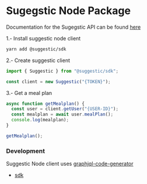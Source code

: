 # Sugegstic Node Package

Documentation for the Sugegstic API can be found [here](https://docs.suggestic.com/graphql/)


1.- Install suggestic node client
```.bash
yarn add @suggestic/sdk
```

2.- Create suggestic client
```.js
import { Suggestic } from "@suggestic/sdk";

const client = new Suggestic("{TOKEN}");
```

3.- Get a meal plan
```.js
async function getMealplan() {
  const user = client.getUser("{USER-ID}");
  const mealplan = await user.mealPlan();
  console.log(mealplan);
}

getMealplan();
```

### Development

Suggestic Node client uses [graphjql-code-generator](https://www.graphql-code-generator.com/)

- [sdk](https://github.com/suggestic/suggestic/tree/master/packages/sdk/README.md)
